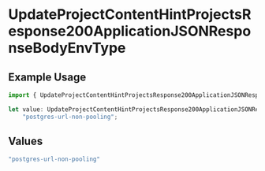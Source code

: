 # UpdateProjectContentHintProjectsResponse200ApplicationJSONResponseBodyEnvType

## Example Usage

```typescript
import { UpdateProjectContentHintProjectsResponse200ApplicationJSONResponseBodyEnvType } from "@simplesagar/vercel/models/updateprojectop.js";

let value: UpdateProjectContentHintProjectsResponse200ApplicationJSONResponseBodyEnvType =
    "postgres-url-non-pooling";
```

## Values

```typescript
"postgres-url-non-pooling"
```
